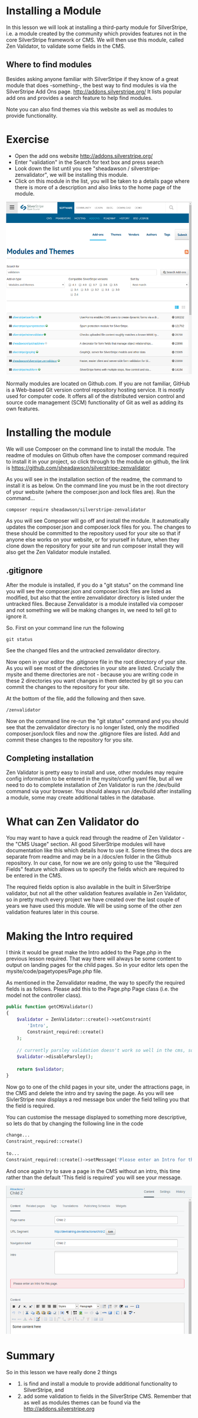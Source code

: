 # Installing a Module

In this lesson we will look at installing a third-party module for SilverStripe, i.e. a module created by the community which provides features not in the core SilverStripe framework or CMS. We will then use this module, called Zen Validator, to validate some fields in the CMS.

## Where to find modules

Besides asking anyone familiar with SilverStripe if they know of a great module that does -something-, the best way to find modules is via the SilverStripe Add Ons page. http://addons.silverstripe.org/
It lists popular add ons and provides a search feature to help find modules.

Note you can also find themes via this website as well as modules to provide functionality.

# Exercise

* Open the add ons website http://addons.silverstripe.org/
* Enter "validation" in the Search for text box and press search
* Look down the list until you see "sheadawson / silverstripe-zenvalidator", we will be installing this module.
* Click on this module in the list, you will be taken to a details page where there is more of a description and also links to the home page of the module.

![Add ons site](img/07_add-ons-site.png "Add ons site")

Normally modules are located on Github.com. If you are not familiar, GitHub is a Web-based Git version control repository hosting service. It is mostly used for computer code. It offers all of the distributed version control and source code management (SCM) functionality of Git as well as adding its own features.

# Installing the module

We will use Composer on the command line to install the module. The readme of modules on Github often have the composer command required to install it in your project, so click through to the module on github, the link is https://github.com/sheadawson/silverstripe-zenvalidator

As you will see in the installation section of the readme, the command to install it is as below. On the command line you must be in the root directory of your website (where the composer.json and lock files are). Run the command...

```
composer require sheadawson/silverstripe-zenvalidator
```

As you will see Composer will go off and install the module. It automatically updates the composer.json and composer.lock files for you. The changes to these should be committed to the repository used for your site so that if anyone else works on your website, or for yourself in future, when they clone down the repository for your site and run composer install they will also get the Zen Validator module installed.

## .gitignore

After the module is installed, if you do a "git status" on the command line you will see the composer.json and composer.lock files are listed as modified, but also that the entire zenvalidator directory is listed under the untracked files. Because Zenvalidator is a module installed via composer and not something we will be making changes in, we need to tell git to ignore it.

So. First on your command line run the following

```
git status
```

See the changed files and the untracked zenvalidator directory.

Now open in your editor the .gitignore file in the root directory of your site. As you will see most of the directories in your site are listed. Crucially the mysite and theme directories are not - because you are writing code in these 2 directories you want changes in them detected by git so you can commit the changes to the repository for your site.

At the bottom of the file, add the following and then save.

```
/zenvalidator
```

Now on the command line re-run the "git status" command and you should see that the zenvalidator directory is no longer listed, only the modified composer.json/lock files and now the .gitignore files are listed. Add and commit these changes to the repository for you site.

## Completing installation

Zen Validator is pretty easy to install and use, other modules may require config information to be entered in the mysite/config yaml file, but all we need to do to complete installation of Zen Validator is run the /dev/build command via your browser. You should always run /dev/build after installing a module, some may create additional tables in the database.

# What can Zen Validator do

You may want to have a quick read through the readme of Zen Validator - the "CMS Usage" section. All good SilverStripe modules will have documentation like this which details how to use it. Some times the docs are separate from readme and may be in a /docs/en folder in the Github repository. In our case, for now we are only going to use the "Required Fields" feature which allows us to specify the fields which are required to be entered in the CMS.

The required fields option is also available in the built in SilverStripe validator, but not all the other validation features available in Zen Validator, so in pretty much every project we have created over the last couple of years we have used this module. We will be using some of the other zen validation features later in this course.

# Making the Intro required

I think it would be great make the Intro added to the Page.php in the previous lesson required. That way there will always be some content to output on landing pages for the child pages. So in your editor lets open the mysite/code/pagetyopes/Page.php file.

As mentioned in the Zenvalidator readme, the way to specify the required fields is as follows. Please add this to the Page.php Page class (i.e. the model not the controller class).

```php
public function getCMSValidator()
{
    $validator = ZenValidator::create()->setConstraint(
        'Intro',
        Constraint_required::create()
    );

    // currently parsley validation doesn't work so well in the cms, so disable.
    $validator->disableParsley();

    return $validator;
}
```

Now go to one of the child pages in your site, under the attractions page, in the CMS and delete the intro and try saving the page. As you will see SivlerStripe now displays a red message box under the field telling you that the field is required.

You can customise the message displayed to something more descriptive, so lets do that by changing the following line in the code

```php
change...
Constraint_required::create()

to...
Constraint_required::create()->setMessage('Please enter an Intro for this page.')
```

And once again try to save a page in the CMS without an intro, this time rather than the default 'This field is required' you will see your message.

![Required field](img/07_required-field-message.png "Required field")

# Summary

So in this lesson we have really done 2 things

* 1) is find and install a module to provide additional functionality to SilverStripe, and
* 2) add some validation to fields in the SilverStripe CMS. Remember that as well as modules themes can be found via the http://addons.silverstripe.org
